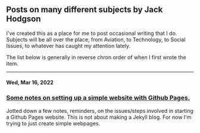 ## Posts on many different subjects by Jack Hodgson

I've created this as a place for me to post occasional writing that I do. Subjects will be all over the place, from Aviation, to Technology, to Social Issues, to whatever has caught my attention lately.

The list below is generally in reverse chron order of when I first wrote the item.

---

#### Wed, Mar 16, 2022

### [Some notes on setting up a simple website with Github Pages.](posts/creating-github-pages-site.html)

Jotted down a few notes, reminders, on the issues/steps involved in starting a Github Pages website. This is not about making a Jekyll blog. For now I'm trying to just create simple webpages.
  
 
